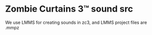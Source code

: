 # Zombie Curtains 3™ sound src
We use LMMS for creating sounds in zc3, and LMMS project files are .mmpz